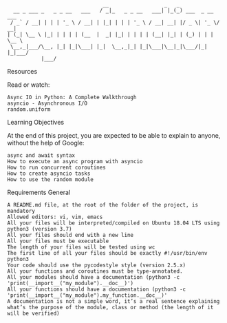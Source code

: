 ```
                               __                  _   _                 
  __ _ ___ _   _ _ __   ___   / _|_   _ _ __   ___| |_(_) ___  _ __  ___ 
 / _` / __| | | | '_ \ / __| | |_| | | | '_ \ / __| __| |/ _ \| '_ \/ __|
| (_| \__ \ |_| | | | | (__  |  _| |_| | | | | (__| |_| | (_) | | | \__ \
 \__,_|___/\__, |_| |_|\___| |_|  \__,_|_| |_|\___|\__|_|\___/|_| |_|___/
           |___/                                                         
```
Resources

Read or watch:

    Async IO in Python: A Complete Walkthrough
    asyncio - Asynchronous I/O
    random.uniform

Learning Objectives

At the end of this project, you are expected to be able to explain to anyone, without the help of Google:

    async and await syntax
    How to execute an async program with asyncio
    How to run concurrent coroutines
    How to create asyncio tasks
    How to use the random module

Requirements
General

    A README.md file, at the root of the folder of the project, is mandatory
    Allowed editors: vi, vim, emacs
    All your files will be interpreted/compiled on Ubuntu 18.04 LTS using python3 (version 3.7)
    All your files should end with a new line
    All your files must be executable
    The length of your files will be tested using wc
    The first line of all your files should be exactly #!/usr/bin/env python3
    Your code should use the pycodestyle style (version 2.5.x)
    All your functions and coroutines must be type-annotated.
    All your modules should have a documentation (python3 -c 'print(__import__("my_module").__doc__)')
    All your functions should have a documentation (python3 -c 'print(__import__("my_module").my_function.__doc__)'
    A documentation is not a simple word, it’s a real sentence explaining what’s the purpose of the module, class or method (the length of it will be verified)
